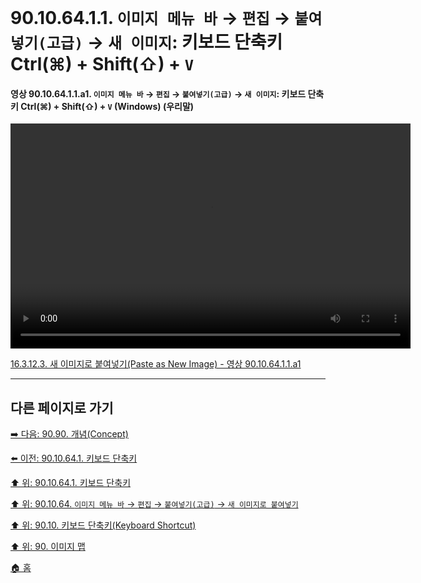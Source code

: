 # 90.10.64.1.1. `이미지 메뉴 바` → `편집` → `붙여넣기(고급)` → `새 이미지`: 키보드 단축키 Ctrl(⌘) + Shift(⇧) + `V`

<a id="90-10-64-01-01-a1"></a>

#### 영상 90.10.64.1.1.a1. `이미지 메뉴 바` → `편집` → `붙여넣기(고급)` → `새 이미지`: 키보드 단축키 Ctrl(⌘) + Shift(⇧) + `V` (Windows) (우리말)
<video controls="controls" width="640" height="360" src="https://github.com/user-attachments/assets/be611d33-6527-4298-a420-a531220ff2ff"></video>

[16.3.12.3. 새 이미지로 붙여넣기(Paste as New Image) - 영상 90.10.64.1.1.a1](./16-03-12-03-new_image.md#90-10-64-01-01-a1)

***

## 다른 페이지로 가기

[➡️ 다음: 90.90. 개념(Concept)](./90-90-00-concept.md)

[⬅️ 이전: 90.10.64.1. 키보드 단축키](./90-10-64-01-00-keyboard_shortcut.md)

[⬆️ 위: 90.10.64.1. 키보드 단축키](./90-10-64-01-00-keyboard_shortcut.md)

[⬆️ 위: 90.10.64. `이미지 메뉴 바` → `편집` → `붙여넣기(고급)` → `새 이미지로 붙여넣기`](./90-10-64-00-menu_edit_paste_as_new_image.md)

[⬆️ 위: 90.10. 키보드 단축키(Keyboard Shortcut)](./90-10-00-keyboard_shortcut.md)

[⬆️ 위: 90. 이미지 맵](./90-00-image-map.md)

[🏠 홈](./00-home.md)